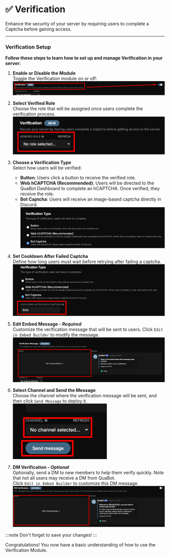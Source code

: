 # ✅ Verification

Enhance the security of your server by requiring users to complete a Captcha before gaining access.

-----------

### Verification Setup

**Follow these steps to learn how to set up and manage Verification in your server:**

1. **Enable or Disable the Module**  
   Toggle the Verification module on or off:  
   ![Enable or disable verification module](./img/Verification-EnableDisable.png)

2. **Select Verified Role**  
   Choose the role that will be assigned once users complete the verification process.  
   ![Select the verification role](./img/Verification-SelectRole.png)

3. **Choose a Verification Type**  
   Select how users will be verified:
   - **Button**: Users click a button to receive the verified role.
   - **Web hCAPTCHA (Recommended)**: Users will be directed to the QuaBot Dashboard to complete an hCAPTCHA. Once verified, they receive the role.
   - **Bot Captcha**: Users will receive an image-based captcha directly in Discord.  
   ![Verification type options](./img/Verification-TypeSelection.png)

4. **Set Cooldown After Failed Captcha**  
   Define how long users must wait before retrying after failing a captcha.  
   ![Captcha cooldown settings](./img/Verification-CooldownFail.png)

5. **Edit Embed Message - _Required_**  
   Customize the verification message that will be sent to users. Click `Edit in Embed Builder` to modify the message.  
   ![Edit embed message](./img/Verification-EditEmbed.png)

6. **Select Channel and Send the Message**  
   Choose the channel where the verification message will be sent, and then click `Send Message` to deploy it.  
   ![Select channel and send message](./img/Verification-SendMessage.png)

7. **DM Verification - _Optional_**  
   Optionally, send a DM to new members to help them verify quickly. Note that not all users may receive a DM from QuaBot.  
   Click `Edit in Embed Builder` to customize this DM message.  
   ![Edit embed message for DM](./img/Verification-EditEmbedDM.png)

:::note
Don't forget to save your changes!
:::

Congratulations! You now have a basic understanding of how to use the Verification Module.
